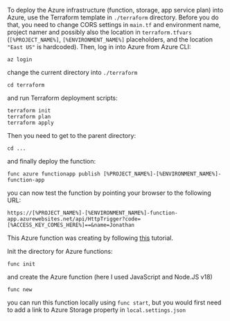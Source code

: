 To deploy the Azure infrastructure (function, storage, app service plan) into Azure, use the Terraform template in ```./terraform``` directory. Before you do that, you need to change CORS settings in ```main.tf``` and environment name, project namer and possibly also the location in ```terraform.tfvars``` (```[%PROJECT_NAME%]```, ```[%ENVIRONMENT_NAME%]``` placeholders, and the location ```"East US"``` is hardcoded). Then, log in into Azure from Azure CLI:
```
az login
```

change the current directory into ```./terraform```
```
cd terraform
```
and run Terraform deployment scripts:
```
terraform init
terraform plan
terraform apply
```

Then you need to get to the parent directory:
```
cd ...
```
and finally deploy the function:
```
func azure functionapp publish [%PROJECT_NAME%]-[%ENVIRONMENT_NAME%]-function-app
```

you can now test the function by pointing your browser to the following URL:
```
https://[%PROJECT_NAME%]-[%ENVIRONMENT_NAME%]-function-app.azurewebsites.net/api/HttpTrigger?code=[%ACCESS_KEY_COMES_HERE%]==&name=Jonathan
```

This Azure function was creating by following [this](https://learn.microsoft.com/en-us/azure/azure-functions/create-first-function-cli-node?pivots=nodejs-model-v3&tabs=azure-cli%2Cbrowser) tutorial.

Init the directory for Azure functions:
```
func init
```
and create the Azure function (here I used JavaScript and Node.JS v18)
```
func new
```
you can run this function locally using ```func start```, but you would first need to add a link to Azure Storage property in ```local.settings.json```